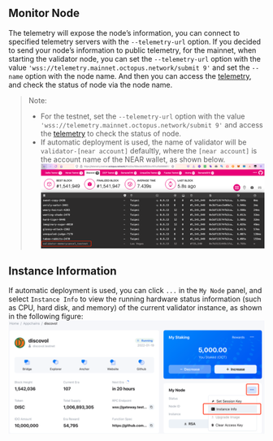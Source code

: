 ## Monitor Node

The telemetry will expose the node’s information, you can connect to specified telemetry servers with the `--telemetry-url` option. If you decided to send your node’s information to public telemetry, for the mainnet, when starting the validator node, you can set the `--telemetry-url` option with the value `'wss://telemetry.mainnet.octopus.network/submit 9'` and set the `--name` option with the node name. And then you can access the [telemetry](https://telemetry.mainnet.octopus.network/), and check the status of node via the node name.

> Note:
> * For the testnet, set the `--telemetry-url` option with the value `'wss://telemetry.mainnet.octopus.network/submit 9'` and access the [telemetry](https://telemetry.testnet.octopus.network/) to check the status of node.
> * If automatic deployment is used, the name of validator will be `validator-[near account]` defaultly, where the `[near account]` is the account name of the NEAR wallet, as shown below.
![telemetry](../images/maintain/telemetry.png)

## Instance Information

If automatic deployment is used, you can click `...` in the `My Node` panel, and select `Instance Info` to view the running hardware status information (such as CPU, hard disk, and memory) of the current validator instance, as shown in the following figure:
![instance](../images/maintain/instance_info.png)

